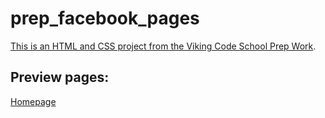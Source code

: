 prep_facebook_pages
===================

[This is an HTML and CSS project from the Viking Code School Prep Work](http://www.vikingcodeschool.com/web-markup-and-coding/let-s-build-facebook).

## Preview pages:

[Homepage](https://htmlpreview.github.io/?https://github.com/ats89/prep_facebook_pages/blob/master/homepage.html)